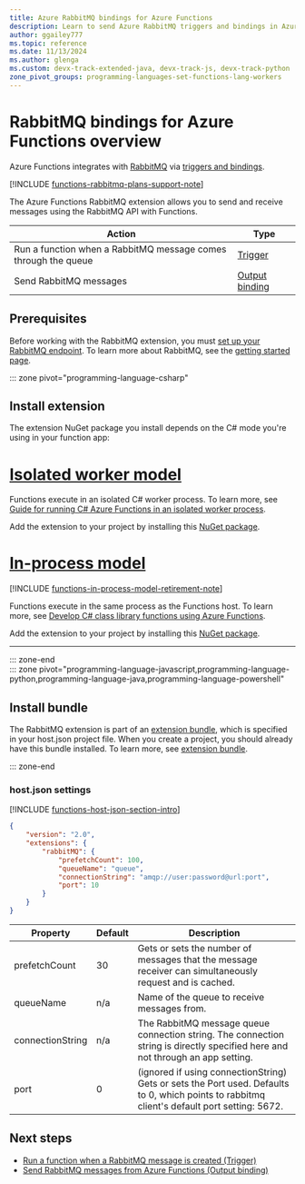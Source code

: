 ```yaml
---
title: Azure RabbitMQ bindings for Azure Functions
description: Learn to send Azure RabbitMQ triggers and bindings in Azure Functions.
author: ggailey777
ms.topic: reference
ms.date: 11/13/2024
ms.author: glenga
ms.custom: devx-track-extended-java, devx-track-js, devx-track-python
zone_pivot_groups: programming-languages-set-functions-lang-workers
---
```



# RabbitMQ bindings for Azure Functions overview

Azure Functions integrates with [RabbitMQ](https://www.rabbitmq.com/) via [triggers and bindings](./functions-triggers-bindings.md). 

[!INCLUDE [functions-rabbitmq-plans-support-note](../../includes/functions-rabbitmq-plans-support-note.md)]

The Azure Functions RabbitMQ extension allows you to send and receive messages using the RabbitMQ API with Functions.

| Action | Type |
|---------|---------|
| Run a function when a RabbitMQ message comes through the queue | [Trigger](./functions-bindings-rabbitmq-trigger.md) |
| Send RabbitMQ messages |[Output binding](./functions-bindings-rabbitmq-output.md) |

## Prerequisites

Before working with the RabbitMQ extension, you must [set up your RabbitMQ endpoint](https://github.com/Azure/azure-functions-rabbitmq-extension/wiki/Setting-up-a-RabbitMQ-Endpoint). To learn more about RabbitMQ, see the [getting started page](https://www.rabbitmq.com/getstarted.html).

::: zone pivot="programming-language-csharp"

## Install extension

The extension NuGet package you install depends on the C# mode you're using in your function app: 

# [Isolated worker model](#tab/isolated-process)

Functions execute in an isolated C# worker process. To learn more, see [Guide for running C# Azure Functions in an isolated worker process](dotnet-isolated-process-guide.md).

Add the extension to your project by installing this [NuGet package](https://www.nuget.org/packages/Microsoft.Azure.Functions.Worker.Extensions.Rabbitmq).

# [In-process model](#tab/in-process)

[!INCLUDE [functions-in-process-model-retirement-note](../../includes/functions-in-process-model-retirement-note.md)]

Functions execute in the same process as the Functions host. To learn more, see [Develop C# class library functions using Azure Functions](functions-dotnet-class-library.md).

Add the extension to your project by installing this [NuGet package](https://www.nuget.org/packages/Microsoft.Azure.WebJobs.Extensions.RabbitMQ).

---

::: zone-end  
::: zone pivot="programming-language-javascript,programming-language-python,programming-language-java,programming-language-powershell"  

## Install bundle    

The RabbitMQ extension is part of an [extension bundle], which is specified in your host.json project file. When you create a project, you should already have this bundle installed. To learn more, see [extension bundle].

::: zone-end

### host.json settings

[!INCLUDE [functions-host-json-section-intro](../../includes/functions-host-json-section-intro.md)]

```json
{
    "version": "2.0",
    "extensions": {
        "rabbitMQ": {
            "prefetchCount": 100,
            "queueName": "queue",
            "connectionString": "amqp://user:password@url:port",
            "port": 10
        }
    }
}
```

|Property  |Default | Description |
|---------|---------|---------|
|prefetchCount|30|Gets or sets the number of messages that the message receiver can simultaneously request and is cached.|
|queueName|n/a| Name of the queue to receive messages from.|
|connectionString|n/a|The RabbitMQ message queue connection string. The connection string is directly specified here and not through an app setting.|
|port|0|(ignored if using connectionString) Gets or sets the Port used. Defaults to 0, which points to rabbitmq client's default port setting: 5672.|

## Next steps

- [Run a function when a RabbitMQ message is created (Trigger)](./functions-bindings-rabbitmq-trigger.md)
- [Send RabbitMQ messages from Azure Functions (Output binding)](./functions-bindings-rabbitmq-output.md)

[extension bundle]: ./extension-bundles.md
